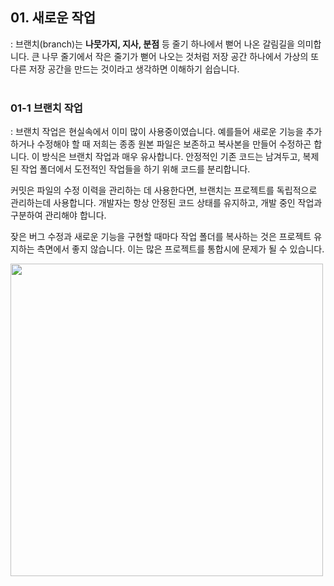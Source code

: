 <!-- 6장 브랜치 
    01. 새로운 작업  -->

## 01. 새로운 작업
: 브랜치(branch)는 <b>나뭇가지, 지사, 분점</b> 등 줄기 하나에서 뻗어 나온 갈림길을 의미합니다. 큰 나무 줄기에서 작은 줄기가 뻗어 나오는 것처럼 저장 공간 하나에서 가상의 또 다른 저장 공간을 만드는 것이라고 생각하면 이해하기 쉽습니다.
<br><br>
### 01-1 브랜치 작업
: 브랜치 작업은 현실속에서 이미 많이 사용중이였습니다. 예를들어 새로운 기능을 추가하거나 수정해야 할 때 저희는 종종 원본 파일은 보존하고 복사본을 만들어 수정하곤 합니다. 이 방식은 브랜치 작업과 매우 유사합니다. 안정적인 기존 코드는 남겨두고, 복제된 작업 폴더에서 도전적인 작업들을 하기 위해 코드를 분리합니다. <br>

커밋은 파일의 수정 이력을 관리하는 데 사용한다면, 브랜치는 프로젝트를 독립적으로 관리하는데 사용합니다. 개발자는 항상 안정된 코드 상태를 유지하고, 개발 중인 작업과 구분하여 관리해야 합니다.<br>

잦은 버그 수정과 새로운 기능을 구현할 때마다 작업 폴더를 복사하는 것은 프로젝트 유지하는 측면에서 좋지 않습니다. 이는 많은 프로젝트를 통합시에 문제가 될 수 있습니다.<br>

<img width="500" src="https://thebook.io/img/080212/290465.png">
 